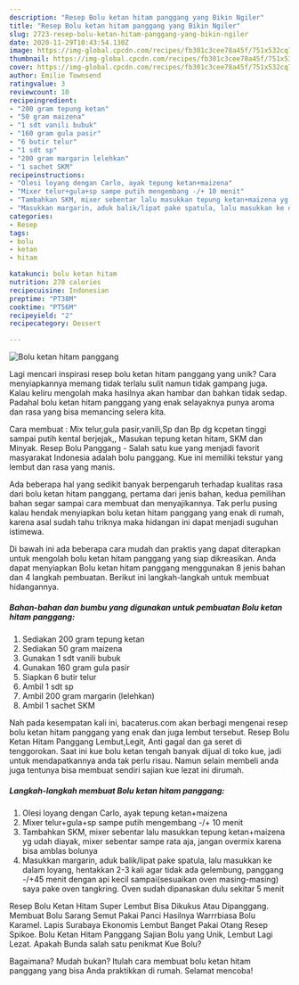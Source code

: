 ```yaml
---
description: "Resep Bolu ketan hitam panggang yang Bikin Ngiler"
title: "Resep Bolu ketan hitam panggang yang Bikin Ngiler"
slug: 2723-resep-bolu-ketan-hitam-panggang-yang-bikin-ngiler
date: 2020-11-29T10:43:54.130Z
image: https://img-global.cpcdn.com/recipes/fb301c3cee78a45f/751x532cq70/bolu-ketan-hitam-panggang-foto-resep-utama.jpg
thumbnail: https://img-global.cpcdn.com/recipes/fb301c3cee78a45f/751x532cq70/bolu-ketan-hitam-panggang-foto-resep-utama.jpg
cover: https://img-global.cpcdn.com/recipes/fb301c3cee78a45f/751x532cq70/bolu-ketan-hitam-panggang-foto-resep-utama.jpg
author: Emilie Townsend
ratingvalue: 3
reviewcount: 10
recipeingredient:
- "200 gram tepung ketan"
- "50 gram maizena"
- "1 sdt vanili bubuk"
- "160 gram gula pasir"
- "6 butir telur"
- "1 sdt sp"
- "200 gram margarin lelehkan"
- "1 sachet SKM"
recipeinstructions:
- "Olesi loyang dengan Carlo, ayak tepung ketan+maizena"
- "Mixer telur+gula+sp sampe putih mengembang -/+ 10 menit"
- "Tambahkan SKM, mixer sebentar lalu masukkan tepung ketan+maizena yg udah diayak, mixer sebentar sampe rata aja, jangan overmix karena bisa amblas bolunya"
- "Masukkan margarin, aduk balik/lipat pake spatula, lalu masukkan ke dalam loyang, hentakkan 2-3 kali agar tidak ada gelembung, panggang -/+45 menit dengan api kecil sampai(sesuaikan oven masing-masing) saya pake oven tangkring. Oven sudah dipanaskan dulu sekitar 5 menit"
categories:
- Resep
tags:
- bolu
- ketan
- hitam

katakunci: bolu ketan hitam 
nutrition: 278 calories
recipecuisine: Indonesian
preptime: "PT38M"
cooktime: "PT56M"
recipeyield: "2"
recipecategory: Dessert

---
```



![Bolu ketan hitam panggang](https://img-global.cpcdn.com/recipes/fb301c3cee78a45f/751x532cq70/bolu-ketan-hitam-panggang-foto-resep-utama.jpg)

Lagi mencari inspirasi resep bolu ketan hitam panggang yang unik? Cara menyiapkannya memang tidak terlalu sulit namun tidak gampang juga. Kalau keliru mengolah maka hasilnya akan hambar dan bahkan tidak sedap. Padahal bolu ketan hitam panggang yang enak selayaknya punya aroma dan rasa yang bisa memancing selera kita.

Cara membuat : Mix telur,gula pasir,vanili,Sp dan Bp dg kcpetan tinggi sampai putih kental berjejak,, Masukan tepung ketan hitam, SKM dan Minyak. Resep Bolu Panggang - Salah satu kue yang menjadi favorit masyarakat Indonesia adalah bolu panggang. Kue ini memiliki tekstur yang lembut dan rasa yang manis.

Ada beberapa hal yang sedikit banyak berpengaruh terhadap kualitas rasa dari bolu ketan hitam panggang, pertama dari jenis bahan, kedua pemilihan bahan segar sampai cara membuat dan menyajikannya. Tak perlu pusing kalau hendak menyiapkan bolu ketan hitam panggang yang enak di rumah, karena asal sudah tahu triknya maka hidangan ini dapat menjadi suguhan istimewa.


Di bawah ini ada beberapa cara mudah dan praktis yang dapat diterapkan untuk mengolah bolu ketan hitam panggang yang siap dikreasikan. Anda dapat menyiapkan Bolu ketan hitam panggang menggunakan 8 jenis bahan dan 4 langkah pembuatan. Berikut ini langkah-langkah untuk membuat hidangannya.

<!--inarticleads1-->

##### Bahan-bahan dan bumbu yang digunakan untuk pembuatan Bolu ketan hitam panggang:

1. Sediakan 200 gram tepung ketan
1. Sediakan 50 gram maizena
1. Gunakan 1 sdt vanili bubuk
1. Gunakan 160 gram gula pasir
1. Siapkan 6 butir telur
1. Ambil 1 sdt sp
1. Ambil 200 gram margarin (lelehkan)
1. Ambil 1 sachet SKM


Nah pada kesempatan kali ini, bacaterus.com akan berbagi mengenai resep bolu ketan hitam panggang yang enak dan juga lembut tersebut. Resep Bolu Ketan Hitam Panggang Lembut,Legit, Anti gagal dan ga seret di tenggorokan. Saat ini kue bolu ketan tengah banyak dijual di toko kue, jadi untuk mendapatkannya anda tak perlu risau. Namun selain membeli anda juga tentunya bisa membuat sendiri sajian kue lezat ini dirumah. 

<!--inarticleads2-->

##### Langkah-langkah membuat Bolu ketan hitam panggang:

1. Olesi loyang dengan Carlo, ayak tepung ketan+maizena
1. Mixer telur+gula+sp sampe putih mengembang -/+ 10 menit
1. Tambahkan SKM, mixer sebentar lalu masukkan tepung ketan+maizena yg udah diayak, mixer sebentar sampe rata aja, jangan overmix karena bisa amblas bolunya
1. Masukkan margarin, aduk balik/lipat pake spatula, lalu masukkan ke dalam loyang, hentakkan 2-3 kali agar tidak ada gelembung, panggang -/+45 menit dengan api kecil sampai(sesuaikan oven masing-masing) saya pake oven tangkring. Oven sudah dipanaskan dulu sekitar 5 menit


Resep Bolu Ketan Hitam Super Lembut Bisa Dikukus Atau Dipanggang. Membuat Bolu Sarang Semut Pakai Panci Hasilnya Warrrbiasa Bolu Karamel. Lapis Surabaya Ekonomis Lembut Banget Pakai Otang Resep Spikoe. Bolu Ketan Hitam Panggang Sajian Bolu yang Unik, Lembut Lagi Lezat. Apakah Bunda salah satu penikmat Kue Bolu? 

Bagaimana? Mudah bukan? Itulah cara membuat bolu ketan hitam panggang yang bisa Anda praktikkan di rumah. Selamat mencoba!
